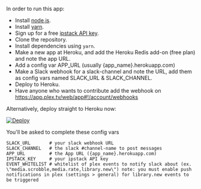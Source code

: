 In order to run this app:
 
- Install [node.js](https://nodejs.org/en/).
- Install [yarn](https://yarnpkg.com/en/docs/install).
- Sign up for a free [ipstack API key](https://ipstack.com/signup/free).
- Clone the repository.
- Install dependencies using `yarn`.
- Make a new app at Heroku, and add the Heroku Redis add-on (free plan) and note the app URL.
- Add a config var APP_URL (usually {app_name}.herokuapp.com)
- Make a Slack webhook for a slack-channel and note the URL, add them as config vars named SLACK_URL & SLACK_CHANNEL.
- Deploy to Heroku.
- Have anyone who wants to contribute add the webhook on https://app.plex.tv/web/app#!/account/webhooks

Alternatively, deploy straight to Heroku now:

[![Deploy](https://www.herokucdn.com/deploy/button.svg)](https://heroku.com/deploy)

You'll be asked to complete these config vars
```
SLACK_URL       # your slack webhook URL
SLACK_CHANNEL   # the slack #channel-name to post messages
APP_URL         # the App URL ({app_name}.herokuapp.com)
IPSTACK_KEY     # your ipstack API key
EVENT_WHITELIST # whitelist of plex events to notify slack about (ex. \"media.scrobble,media.rate,library.new\") note: you must enable push notifications in plex (settings > general) for library.new events to be triggered
```

